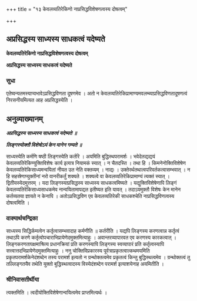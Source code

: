+++
title = "१३ केवलव्यतिरेकिणो नाप्रसिद्धविशेषणत्वस्य दोषत्वम्"

+++


## अप्रसिद्धस्य साध्यस्य साधकत्वं यदेष्यते

**केवलव्यतिरेकिणो नाप्रसिद्धविशेषणत्वस्य दोषत्वम्**

**अप्रसिद्धस्य साध्यस्य साधकत्वं यदेष्यते**

### **सुधा**

एतेष्वन्यतमस्याप्यभावेऽप्रसिद्धविणता दूषणमेव । अतो न केवलव्यतिरेकिप्रामाण्यमवलम्ब्याप्रसिद्धविणतादूषणत्वं निरसनीयमित्यत आह अप्रसिद्धस्येति ।

## **अनुव्याख्यानम्**

***अप्रसिद्धस्य साध्यस्य साधकत्वं यदेष्यते ॥***

***लिङ्गस्योक्तौ विशेषोऽयं केन मानेन गम्यते ॥***

साध्यस्येति कर्मणि षष्ठी लिङ्गस्येति कर्तरि । अयमिति बुद्धिस्थपरामर्शः । भवेदेतद्यद्ययं केवलव्यतिरेकिण्युक्तिविशेषः कार्य इत्यत्र नियामकं स्यात् । न चैतदस्ति । तथा हि । किमनेनोक्तिविशेषेण केवलव्यतिरेकिसाध्यमन्वयितां नीयत उत नेति वक्तव्यम् । नाद्यः । उक्तेरर्थतथात्वपरिवर्तकत्वासम्भवात् । न हि सहस्रेणाप्युक्तीनां नरो वानरीकर्तुं शक्यते । शक्यत्वे वा केवलव्यतिरेकिप्रामाण्यं त्यक्तं स्यात् । द्वितीयस्येदमुत्तरम् । यदा लिङ्गस्याप्रसिद्धस्य साध्यस्य साधकत्वमिष्यते । यद्युक्तिविशेषेणापि लिङ्गं केवलव्यतिरेकिसाध्यसाधकमेव नान्वयितामापद्यत इतीष्यत इति यावत् । तदाऽयमुक्तौ विशेषः केन मानेन कर्तव्यतया ज्ञायते न केनापि । अतोऽप्रसिद्धविण एव केवलव्यतिरेकी साधकश्चेति नाप्रसिद्धविणत्वस्य दोषत्वमिति ।

### **वाक्यार्थचन्द्रिका**

साध्यस्य सिद्धिर्कमत्वेन कर्तृत्वासम्भवादाह कर्मणीति ॥ कर्तरीति । यद्यपि लिङ्गस्य करणत्वान्न कर्तृत्वं तथाऽपि करणे कर्तृत्वोपचाराभिप्रायेणेदमुक्तमित्याहुः । अवान्तरव्यापारवत एव करणस्य कारकत्वात् । लिङ्गकरणतापक्षमाश्रित्य प्रधानक्रियां प्रति करणस्यापि लिङ्गस्य स्वव्यापारं प्रति कर्तृत्वस्यापि सत्त्वात्तदभिप्रायेणेदमुक्तमित्याहुः । ननु चोक्तिविप्रकारस्य पूर्वत्राप्रकृतत्वात्कथमयमिति प्रकृतपरामर्शकेनेदंशब्देन तस्य परामर्श इत्यतो न ग्रन्थोक्तत्वमेव प्रकृतत्वं किन्तु बुद्धिस्थत्वमेव । ग्रन्थोक्तत्वं तु तल्लिङ्गतयैव तथेति युक्तो बुद्धिस्थत्वादस्य विस्येदंशब्देन परामर्श इत्याशयेनाह अयमितीति ।

### **श्रीनिवासतीर्थीया**

त्यक्तमिति । त्वदीयोक्तिविशेषेणान्वयित्वमेव प्राप्तमित्यर्थः ।

